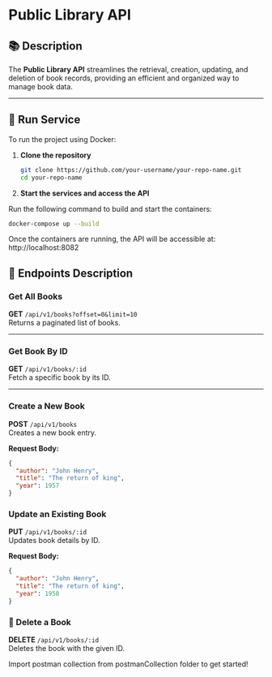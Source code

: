 # Public Library API

## 📚 Description

The **Public Library API** streamlines the retrieval, creation, updating, and deletion of book records, providing an efficient and organized way to manage book data.

---

## 🚀 Run Service

To run the project using Docker:

1. **Clone the repository**

   ```bash
   git clone https://github.com/your-username/your-repo-name.git
   cd your-repo-name

2. **Start the services and access the API**

  Run the following command to build and start the containers:
  
  ```bash
  docker-compose up --build
  ```
  
  Once the containers are running, the API will be accessible at: http://localhost:8082

## 📖 Endpoints Description

  ### Get All Books
  
  **GET** `/api/v1/books?offset=0&limit=10`  
  Returns a paginated list of books.
  
  ---
  
  ### Get Book By ID
  
  **GET** `/api/v1/books/:id`  
  Fetch a specific book by its ID.
  
  ---
  
  ### Create a New Book
  
  **POST** `/api/v1/books`  
  Creates a new book entry.
  
  **Request Body:**
  
  ```json
  {
    "author": "John Henry",
    "title": "The return of king",
    "year": 1957
  }
  ```
  ### Update an Existing Book
  
  **PUT** `/api/v1/books/:id`  
  Updates book details by ID.
  
  **Request Body:**
  
  ```json
  {
    "author": "John Henry",
    "title": "The return of king",
    "year": 1958
  }
  ```
  ### 🔹 Delete a Book
  
  **DELETE** `/api/v1/books/:id`  
  Deletes the book with the given ID.

Import postman collection from postmanCollection folder to get started!
    
